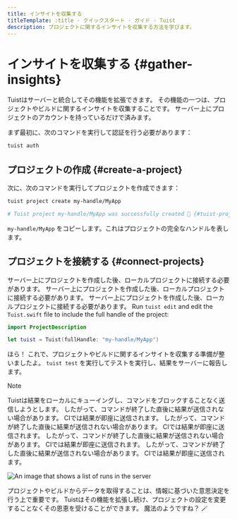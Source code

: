 ```yaml
---
title: インサイトを収集する
titleTemplate: :title · クイックスタート · ガイド · Tuist
description: プロジェクトに関するインサイトを収集する方法を学びます。
---
```


# インサイトを収集する {#gather-insights}

Tuistはサーバーと統合してその機能を拡張できます。 その機能の一つは、プロジェクトやビルドに関するインサイトを収集することです。 サーバー上にプロジェクトのアカウントを持っているだけで済みます。

まず最初に、次のコマンドを実行して認証を行う必要があります：

```bash
tuist auth
```

## プロジェクトの作成 {#create-a-project}

次に、次のコマンドを実行してプロジェクトを作成できます：

```bash
tuist project create my-handle/MyApp

# Tuist project my-handle/MyApp was successfully created 🎉 {#tuist-project-myhandlemyapp-was-successfully-created-}
```

`my-handle/MyApp` をコピーします。これはプロジェクトの完全なハンドルを表します。

## プロジェクトを接続する {#connect-projects}

サーバー上にプロジェクトを作成した後、ローカルプロジェクトに接続する必要があります。 サーバー上にプロジェクトを作成した後、ローカルプロジェクトに接続する必要があります。 サーバー上にプロジェクトを作成した後、ローカルプロジェクトに接続する必要があります。 Run `tuist edit` and edit the `Tuist.swift` file to include the full handle of the project:

```swift
import ProjectDescription

let tuist = Tuist(fullHandle: "my-handle/MyApp")
```

ほら！ これで、プロジェクトやビルドに関するインサイトを収集する準備が整いましたよ。 `tuist test` を実行してテストを実行し、結果をサーバーに報告します。

> [!NOTE]
> Tuistは結果をローカルにキューイングし、コマンドをブロックすることなく送信しようとします。 したがって、コマンドが終了した直後に結果が送信されない場合があります。 CIでは結果が即座に送信されます。 したがって、コマンドが終了した直後に結果が送信されない場合があります。 CIでは結果が即座に送信されます。 したがって、コマンドが終了した直後に結果が送信されない場合があります。 CIでは結果が即座に送信されます。 したがって、コマンドが終了した直後に結果が送信されない場合があります。 CIでは結果が即座に送信されます。

![An image that shows a list of runs in the server](/images/guides/quick-start/runs.png)

プロジェクトやビルドからデータを取得することは、情報に基づいた意思決定を行う上で重要です。
Tuistはその機能を拡張し続け、プロジェクトの設定を変更することなくその恩恵を受けることができます。 魔法のようですね？ 🪄
